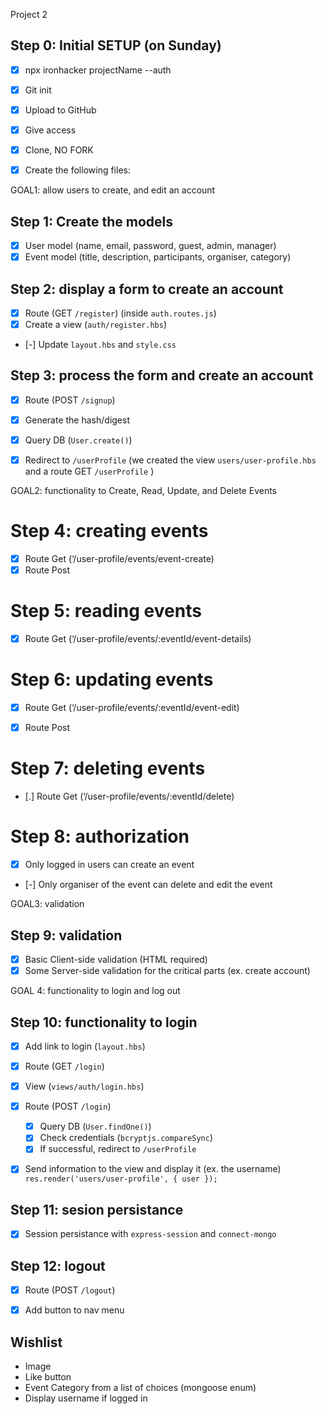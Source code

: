 Project 2

## Step 0: Initial SETUP (on Sunday)

- [X] npx ironhacker projectName --auth
- [X] Git init
- [X] Upload to GitHub
- [X] Give access
- [X] Clone, NO FORK
- [X] Create the following files:


GOAL1: allow users to create, and edit an account

## Step 1: Create the models
- [X] User model (name, email, password, guest, admin, manager)
- [X] Event model (title, description, participants, organiser, category)

## Step 2: display a form to create an account

- [X] Route (GET `/register`) (inside `auth.routes.js`)
- [X] Create a view (`auth/register.hbs`)
- [-] Update `layout.hbs` and `style.css`

## Step 3: process the form and create an account

- [X] Route (POST `/signup`)
- [x] Generate the hash/digest
- [x] Query DB (`User.create()`)
- [x] Redirect to `/userProfile` (we created the view `users/user-profile.hbs` and a route GET `/userProfile` )



GOAL2: functionality to Create, Read, Update, and Delete Events

# Step 4: creating events

- [x] Route Get (‘/user-profile/events/event-create)
- [x] Route Post

# Step 5: reading events

- [x] Route Get (‘/user-profile/events/:eventId/event-details)


# Step 6: updating events

- [x] Route Get (‘/user-profile/events/:eventId/event-edit)
- [x] Route Post


# Step 7: deleting events
- [.] Route Get (‘/user-profile/events/:eventId/delete)


# Step 8: authorization

- [X] Only logged in users can create an event
- [-] Only organiser of the event can delete and edit the event



GOAL3: validation

## Step 9: validation

- [X] Basic Client-side validation (HTML required)
- [X] Some Server-side validation for the critical parts (ex. create account)

GOAL 4: functionality to login and log out

## Step 10: functionality to login

- [X] Add link to login (`layout.hbs`)

- [X] Route (GET `/login`)
- [X] View (`views/auth/login.hbs`)

- [X] Route (POST `/login`)
  - [X] Query DB (`User.findOne()`)
  - [X] Check credentials (`bcryptjs.compareSync`)
  - [X] If successful, redirect to `/userProfile`

- [X] Send information to the view and display it (ex. the username)
  `res.render('users/user-profile', { user });`


## Step 11: sesion persistance

- [X] Session persistance with `express-session` and `connect-mongo`

## Step 12: logout
- [X] Route (POST `/logout`)
- [X] Add button to nav menu


## Wishlist
- Image
- Like button
- Event Category from a list of choices (mongoose enum)
- Display username if logged in